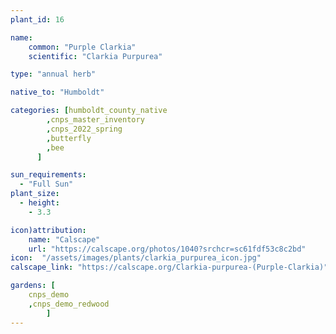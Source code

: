 ```yaml
---
plant_id: 16

name: 
    common: "Purple Clarkia"  
    scientific: "Clarkia Purpurea"  

type: "annual herb"

native_to: "Humboldt"

categories: [humboldt_county_native
        ,cnps_master_inventory
        ,cnps_2022_spring
        ,butterfly
        ,bee
      ]

sun_requirements:
  - "Full Sun"
plant_size:
  - height: 
    - 3.3

icon)attribution: 
    name: "Calscape"
    url: "https://calscape.org/photos/1040?srchcr=sc61fdf53c8c2bd"
icon:  "/assets/images/plants/clarkia_purpurea_icon.jpg"
calscape_link: "https://calscape.org/Clarkia-purpurea-(Purple-Clarkia)"

gardens: [
    cnps_demo
    ,cnps_demo_redwood
        ]
---
```

